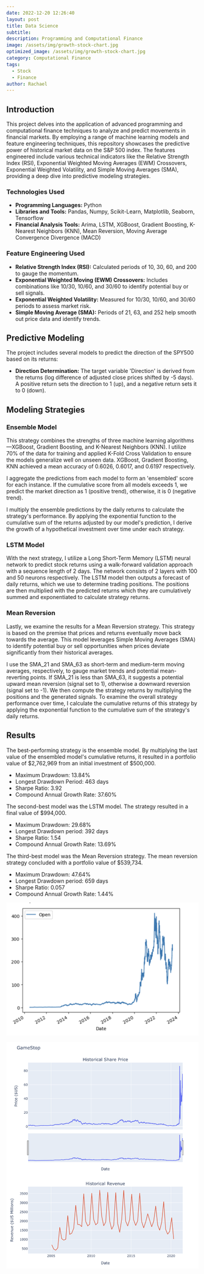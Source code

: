 ```yaml
---
date: 2022-12-20 12:26:40
layout: post
title: Data Science
subtitle: 
description: Programming and Computational Finance 
image: /assets/img/growth-stock-chart.jpg
optimized_image: /assets/img/growth-stock-chart.jpg
category: Computational Finance
tags:
  - Stock
  - Finance
author: Rachael
---
```


<h2 class="toc_title">Introduction</h2>

This project delves into the application of advanced programming and computational finance techniques to analyze and predict movements in financial markets. By employing a range of machine learning models and feature engineering techniques, this repository showcases the predictive power of historical market data on the S&P 500 index. The features engineered include various technical indicators like the Relative Strength Index (RSI), Exponential Weighted Moving Averages (EWM) Crossovers, Exponential Weighted Volatility, and Simple Moving Averages (SMA), providing a deep dive into predictive modeling strategies. 

<h3 class="toc_title">Technologies Used</h3>
<ul>
  <li><strong>Programming Languages:</strong> Python</li>
  <li><strong>Libraries and Tools:</strong> Pandas, Numpy, Scikit-Learn, Matplotlib, Seaborn, Tensorflow</li>
  <li><strong>Financial Analysis Tools:</strong> Arima, LSTM, XGBoost, Gradient Boosting, K-Nearest Neighbors (KNN), Mean Reversion, Moving Average Convergence Divergence (MACD)</li>
</ul>

<h3 class="toc_title">Feature Engineering Used</h3>
<ul>
  <li><strong>Relative Strength Index (RSI):</strong> Calculated periods of 10, 30, 60, and 200 to gauge the momentum.</li>
  <li><strong>Exponential Weighted Moving (EWM) Crossovers:</strong> Includes combinations like 10/30, 10/60, and 30/60 to identify potential buy or sell signals.</li>
  <li><strong>Exponential Weighted Volatility:</strong> Measured for 10/30, 10/60, and 30/60 periods to assess market risk.</li>
  <li><strong>Simple Moving Average (SMA):</strong> Periods of 21, 63, and 252 help smooth out price data and identify trends.</li>
</ul>

<h2 class="toc_title">Predictive Modeling</h2>
<p>The project includes several models to predict the direction of the SPY500 based on its returns:</p>
<ul>
  <li><strong>Direction Determination:</strong> The target variable 'Direction' is derived from the returns (log difference of adjusted close prices shifted by -5 days). A positive return sets the direction to 1 (up), and a negative return sets it to 0 (down).</li>
</ul>

<h2 class="toc_title">Modeling Strategies</h2>
<h3 class="toc_title">Ensemble Model</h3>
<p>This strategy combines the strengths of three machine learning algorithms—XGBoost, Gradient Boosting, and K-Nearest Neighbors (KNN). I utilize 70% of the data for training and applied K-Fold Cross Validation to ensure the models generalize well on unseen data. XGBoost, Gradient Boosting, KNN achieved a mean accuracy of 0.6026, 0.6017, and 0.6197 respectively.</p>
<p>I aggregate the predictions from each model to form an 'ensembled' score for each instance. If the cumulative score from all models exceeds 1, we predict the market direction as 1 (positive trend), otherwise, it is 0 (negative trend).</p>
<p>I multiply the ensemble predictions by the daily returns to calculate the strategy's performance. By applying the exponential function to the cumulative sum of the returns adjusted by our model's prediction, I derive the growth of a hypothetical investment over time under each strategy.</p>

<h3 class="toc_title">LSTM Model</h3>
<p>With the next strategy, I utilize a Long Short-Term Memory (LSTM) neural network to predict stock returns using a walk-forward validation approach with a sequence length of 2 days. The network consists of 2 layers with 100 and 50 neurons respectively. The LSTM model then outputs a forecast of daily returns, which we use to determine trading positions. The positions are then multiplied with the predicted returns which they are cumulatively summed and exponentiated to calculate strategy returns.</p>

<h3 class="toc_title">Mean Reversion</h3>
<p>Lastly, we examine the results for a Mean Reversion strategy. This strategy is based on the premise that prices and returns eventually move back towards the average. This model leverages Simple Moving Averages (SMA) to identify potential buy or sell opportunities when prices deviate significantly from their historical averages.</p>
<p>I use the SMA_21 and SMA_63 as short-term and medium-term moving averages, respectively, to gauge market trends and potential mean-reverting points. If SMA_21 is less than SMA_63, it suggests a potential upward mean reversion (signal set to 1), otherwise a downward reversion (signal set to -1). We then compute the strategy returns by multiplying the positions and the generated signals. To examine the overall strategy performance over time, I calculate the cumulative returns of this strategy by applying the exponential function to the cumulative sum of the strategy's daily returns.</p>

<h2 class="toc_title">Results</h2>
<p>The best-performing strategy is the ensemble model. By multiplying the last value of the ensembled model's cumulative returns, it resulted in a portfolio value of $2,762,969 from an initial investment of $500,000.</p>
<ul>
    <li>Maximum Drawdown: 13.84%</li>
    <li>Longest Drawdown Period: 463 days</li>
    <li>Sharpe Ratio: 3.92</li>
    <li>Compound Annual Growth Rate: 37.60%</li>
</ul>

<p>The second-best model was the LSTM model. The strategy resulted in a final value of $994,000.</p>
<ul>
    <li>Maximum Drawdown: 29.68%</li>
    <li>Longest Drawdown period: 392 days</li>
    <li>Sharpe Ratio: 1.54</li>
    <li>Compound Annual Growth Rate: 13.69%</li>
</ul>

<p>The third-best model was the Mean Reversion strategy. The mean reversion strategy concluded with a portfolio value of $539,734.</p>
<ul>
    <li>Maximum Drawdown: 47.64%</li>
    <li>Longest Drawdown period: 659 days</li>
    <li>Sharpe Ratio: 0.057</li>
    <li>Compound Annual Growth Rate: 1.44%</li>
</ul>


  
 

![Graph](/assets/img/4.1.png "Graph")

![Graph](/assets/img/4.2.png "Graph")



















